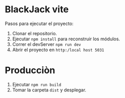 # BlackJack vite

Pasos para ejecutar el proyecto:

1. Clonar el repositorio.
2. Ejecutar `npm install` para reconstruir los módulos.
3. Correr el devServer `npm run dev`
4. Abrir el proyecto en `http:/local host 5031`

# Producciòn

1. Ejecutar `npm run build`
2. Tomar la carpeta `dist` y desplegar.
